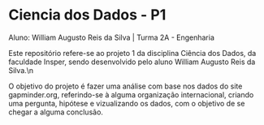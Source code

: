 # Ciencia dos Dados - P1

Aluno: William Augusto Reis da Silva | Turma 2A - Engenharia

Este repositório refere-se ao projeto 1 da disciplina Ciência dos Dados, da faculdade Insper, sendo desenvolvido pelo aluno William Augusto Reis da Silva.\n

O objetivo do projeto é fazer uma análise com base nos dados do site gapminder.org, referindo-se à alguma organização internacional, criando uma pergunta, hipótese e vizualizando os dados, com o objetivo de se chegar a alguma conclusão.
